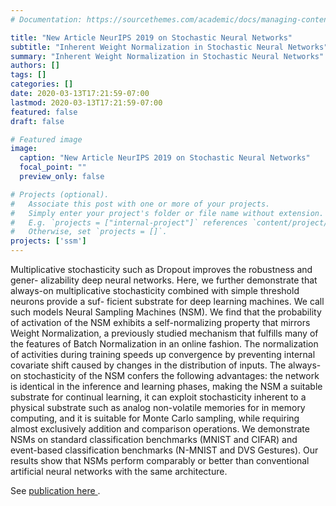 ```yaml
---
# Documentation: https://sourcethemes.com/academic/docs/managing-content/

title: "New Article NeurIPS 2019 on Stochastic Neural Networks"
subtitle: "Inherent Weight Normalization in Stochastic Neural Networks"
summary: "Inherent Weight Normalization in Stochastic Neural Networks"
authors: []
tags: []
categories: []
date: 2020-03-13T17:21:59-07:00
lastmod: 2020-03-13T17:21:59-07:00
featured: false
draft: false

# Featured image
image:
  caption: "New Article NeurIPS 2019 on Stochastic Neural Networks"
  focal_point: ""
  preview_only: false

# Projects (optional).
#   Associate this post with one or more of your projects.
#   Simply enter your project's folder or file name without extension.
#   E.g. `projects = ["internal-project"]` references `content/project/deep-learning/index.md`.
#   Otherwise, set `projects = []`.
projects: ['ssm']
---
```

Multiplicative stochasticity such as Dropout improves the robustness and gener- alizability deep neural networks. Here, we further demonstrate that always-on multiplicative stochasticity combined with simple threshold neurons provide a suf- ficient substrate for deep learning machines. We call such models Neural Sampling Machines (NSM). We find that the probability of activation of the NSM exhibits a self-normalizing property that mirrors Weight Normalization, a previously studied mechanism that fulfills many of the features of Batch Normalization in an online fashion. The normalization of activities during training speeds up convergence by preventing internal covariate shift caused by changes in the distribution of inputs. The always-on stochasticity of the NSM confers the following advantages: the network is identical in the inference and learning phases, making the NSM a suitable substrate for continual learning, it can exploit stochasticity inherent to a physical substrate such as analog non-volatile memories for in memory computing, and it is suitable for Monte Carlo sampling, while requiring almost exclusively addition and comparison operations. We demonstrate NSMs on standard classification benchmarks (MNIST and CIFAR) and event-based classification benchmarks (N-MNIST and DVS Gestures). Our results show that NSMs perform comparably or better than conventional artificial neural networks with the same architecture. 

See <a href=../../publication/detorakis-etal-19-a/ >publication here </a>.
